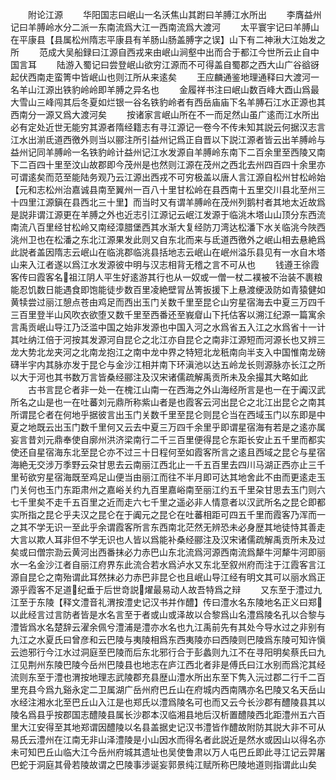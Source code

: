 <!-- { "loadSidebar": true } -->
　　附论江源
　　华阳国志曰岷山一名沃焦山其跗曰羊膊江水所出
　　李膺益州记曰羊膊岭水分二派一东南流爲大江一西南流爲大渡河
　　太平寰宇记曰羊膊山在平康县【县属松州隋志平康县有羊肠山肠盖膊字之误】山下有二神湫大江始发之所
　　范成大吴船録曰江源自西戎来由岷山涧壑中出而合于都江今世所云止自中国言耳
　　陆游入蜀记曰尝登岷山欲穷江源而不可得盖自蜀郡之西大山广谷谽谺起伏西南走蛮箐中皆岷山也则江所从来逺矣
　　王应麟通鉴地理通释曰大渡河一名羊山江源出铁豹岭岭即羊膊之异名也
　　金履祥书注曰岷山数百峰大酉山爲最大雪山三峰闯其后冬夏如烂银一谷名铁豹岭者有西岳庙庙下名羊膊石江水正源也其西南分一源又爲大渡河矣
　　按诸家言岷山所在不一而足然山虽广逺而江水所出必有定处近世无能穷其源者隋经籍志有寻江源记一卷今不传未知其説云何据汉志言江水出湔氐道西徼外则当以郦注所引益州记爲正自晋以下説江源者皆云出羊膊岭与益州记同羊膊岭一名铁豹岭计益州记江水发源自羊膊岭东南下二百余里至西陵又南下二百四十里至汶山故郡即今茂州是也然则江源在茂州之西北去州四百四十余里亦可谓逺矣而范至能陆务观乃云江源出西戎不可穷极盖以唐人言江源自松州甘松岭始【元和志松州治嘉诚县南至翼州一百八十里甘松岭在县西南十五里交川县北至州三十四里江源鎭在县西北三十里】而当时又有谓羊膊岭在茂州列鹅村者其地太近故爲是説非谓江源更在羊膊之外也近志引江源记云岷江发源于临洮木塔山山顶分东西流南流八百里经甘松岭又南经漳腊堡西其水渐大复经防刀湾达松潘下水关临洮今陜西洮州卫也在松潘之东北江源果发此则又自东北而来与氐道西徼外之岷山相去悬絶爲此説者盖因隋志云岷山在临洮郡临洮县括地志云岷山在岷州溢乐县见有一水自木塔山来入江者遂以爲江水发源彼中明与汉志相背无稽之言不可从也
　　钱遵王徐霞客传曰霞客名祖江阴人平生好逺游其行也从一奴或一僧一杖二襆被不治装不裹粮能忍饥数日能遇食即饱能徒步数百里凌絶壁冐丛箐扳援下上悬渡绠汲防如青猿健如黄犊尝过丽江憩点苍由鸡足而西出玉门关数千里至昆仑山穷星宿海去中夏三万四千三百里登半山风吹衣欲堕又数千里至西番还至峩睂山下托估客以溯江纪源一篇寓余言禹贡岷山导江乃泛滥中国之始非发源也中国入河之水爲省五入江之水爲省十一计其吐纳江倍于河按其发源河自昆仑之北江亦自昆仑之南非江源短而河源长也又辨三龙大势北龙夹河之北南龙抱江之南中龙中界之特短北龙秖南向半支入中国惟南龙磅礴半宇内其脉亦发于昆仑与金沙江相并南下环滇池以达五岭龙长则源脉亦长江之所以大于河也其书数万言皆桑经郦注及汉宋诸儒疏解禹贡所未及余撮其大略如此
　　古书言昆仑者非一处一在槐江山南一在西海之外山海经所言是也一在于阗汉武所名之山是也一在吐蕃刘元鼎所称紫山者是也霞客云河出昆仑之北江出昆仑之南其所谓昆仑者在何地乎据彼言出玉门关数千里至昆仑则昆仑当在西域玉门以东即是中夏之地既云出玉门数千里何又云去中夏三万四千余里乎即谓星宿海有若是之逺亦属妄言昔刘元鼎奉使自廓州洪济梁南行二千三百里便得昆仑东距长安止五千里而都实使还自星宿海东北至昆仑亦不过三十日程何至如霞客所言之逺且西域之昆仑与星宿海絶无交涉万季野云朶甘思去云南丽江西北止一千五百里去四川马湖正西亦止三千里茍欲穷星宿海既至鸡足山便当由丽江而往不半月即可达其地舍此不由而更逺走玉门关何也玉门东距肃州之嘉峪关约九百里嘉峪南至丽江约五千里朶甘思去玉门则六七千里矣不走千五百里之近而走六七千里之遥必非人情意者以汉武所名之昆仑即都实所指之昆仑乎夫汉之昆仑在于阗元之昆仑在吐蕃相距可四五千里而霞客乃浑而一之其不学无识一至此乎余谓霞客所言东西南北茫然无辨恐未必身歴其地徒恃其善走大言以欺人耳非但不学无识也人皆以爲能补桑经郦注及汉宋诸儒疏解禹贡所未及过矣或曰僧宗泐云黄河出西番抹必力赤巴山东北流爲河源西南流爲犛牛河犛牛河即丽水一名金沙江者自丽江府界东此流合若水爲泸水又东北至叙州府而注于江霞客言江源自昆仑之南殆谓此耳然抹必力赤巴非昆仑也且岷山导江经有明文其可以丽水爲正源乎霞客不足道纪垂于后世竒説燿最易动人故吾特爲之辩
　　又东至于澧过九江至于东陵【释文澧音礼渭按澧史记汉书并作醴】传曰澧水名东陵地名正义曰郑以此经言过言防者皆是水名言至于者或山或泽故以合黎爲山名澧爲陵名孔以合黎与澧皆爲水名楚辞云濯余佩兮澧浦是澧亦水名也九江禹前先有其处今导水过之非别有九江之水夏氏曰曾彦和云巴陵与夷陵相爲东西夷陵亦曰西陵则巴陵爲东陵可知许愼云迆邪行今江水过洞庭至巴陵而后东北邪行合于彭蠡则九江不在寻阳明矣蔡氏曰九江见荆州东陵巴陵今岳州巴陵县也地志在庐江西北者非是傅氏曰江水别而爲沱其经流则东至于澧也渭按地理志武陵郡充县歴山澧水所出东至下隽入沅过郡二行千二百里充县今爲九谿永定二卫属湖广岳州府巴丘山在府城内西南隅亦名巴陵又名天岳山水经注湘水北至巴丘山入江是也郑氏以澧爲陵名可也而又云今长沙郡有醴陵县其以陵名爲县乎按郡国志醴陵县属长沙郡本汉临湘县地后汉析置醴陵西北距澧州五六百里大江安得至其地郑谓因醴陵以名县盖据史记汉书澧皆作醴故附防其説大非不可从易氏云澧州在江南无非山泽澧陵是小山因水而得名者此説近是然水或因山以得名亦未可知巴丘山临大江今岳州府城其遗址也吴使鲁肃以万人屯巴丘即此寻江记云羿屠巴蛇于洞庭其骨若陵故谓之巴陵事涉诞妄郭景纯江赋所称巴陵地道则指谓此山矣
